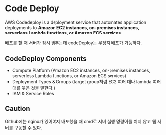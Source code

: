 # Code Deploy



AWS Codedeploy is a deployment service that automates application deployments to **Amazon EC2 instances, on-premises instances, serverless Lambda functions, or Amazon ECS services**

배포를 할 때 서버가 잠시 멈추는데 codeDeploy는 무정지 배포가 가능하다.

## CodeDeploy Components

* Compute Platform (Amazon EC2 instances, on-premises instances, serverless Lambda functions, or Amazon ECS services)
* Deployment Types & Groups (target group처럼 EC2 여러 대나 lambda 여러 대를 묶은 것을 말한다.)
* IAM & Service Roles



## Caution

Github에는 nginx가 있어야지 배포했을 때 cmd로 서버 실행 명령어를 치지 않고 웹 서버를 구동할 수 있다.
